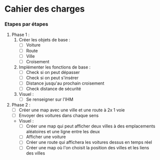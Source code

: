 # Cahier des charges
### Etapes par étapes

1. Phase 1 :
   1. Créer les objets de base : 
      - [ ] Voiture
      - [ ] Route
      - [ ] Ville
      - [ ] Croisement
   2. Implémenter les fonctions de base :
      - [ ] Check si on peut dépasser 
      - [ ] Check si on peut s'insérer
      - [ ] Distance jusqu'au prochain croisement 
      - [ ] Check distance de sécurité
   3. Visuel :
      - [ ] Se renseigner sur l'IHM
 2. Phase 2 :
    - [ ] Créer une map avec une ville et une route à 2x 1 voie
    - [ ] Envoyer des voitures dans chaque sens
    
    * Visuel :
      - [ ] Créer une map qui peut afficher deux villes à des emplacements aléatoires et une ligne entre les deux
      - [ ] Afficher une voiture
      - [ ] Créer une route qui affichera les voitures dessus en temps réel
      - [ ] Créer une map où l'on choisit la position des villes et les liens des villes
